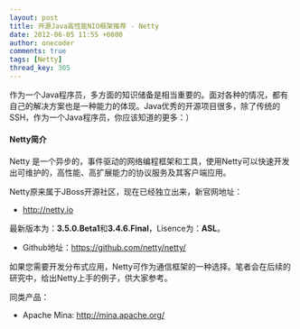 ```yaml
---
layout: post
title: 开源Java高性能NIO框架推荐 - Netty
date: 2012-06-05 11:55 +0800
author: onecoder
comments: true
tags: [Netty]
thread_key: 305
---
```

作为一个Java程序员，多方面的知识储备是相当重要的。面对各种的情况，都有自己的解决方案也是一种能力的体现。Java优秀的开源项目很多，除了传统的SSH，作为一个Java程序员，你应该知道的更多：）

#### Netty简介

Netty 是一个异步的，事件驱动的网络编程框架和工具，使用Netty可以快速开发出可维护的，高性能、高扩展能力的协议服务及其客户端应用。

Netty原来属于JBoss开源社区，现在已经独立出来，新官网地址：

- <a href="http://netty.io/" target="_blank">http://netty.io</a>

最新版本为：**3.5.0.Beta1**和**3.4.6.Final**，Lisence为：**ASL**。

- Github地址：<a href="https://github.com/netty/netty/" target="_blank">https://github.com/netty/netty/</a>

如果您需要开发分布式应用，Netty可作为通信框架的一种选择。笔者会在后续的研究中，给出Netty上手的例子，供大家参考。

同类产品：</div>

- Apache Mina: <a href="http://mina.apache.org/" target="_blank">http://mina.apache.org/</a>
